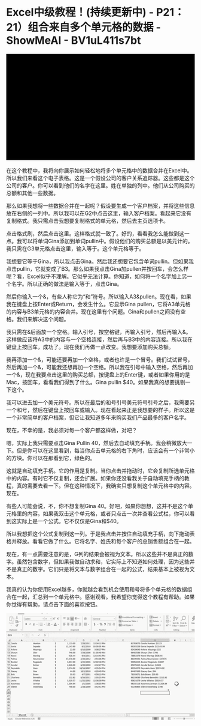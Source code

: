 # Excel中级教程！(持续更新中) - P21：21）组合来自多个单元格的数据 - ShowMeAI - BV1uL411s7bt

![](img/6689f1c6c070627a588a751f13ea0a13_0.png)

在这个教程中，我将向你展示如何轻松地将多个单元格中的数据合并在Excel中。所以我们来看这个电子表格。这是一个假设公司的客户关系追踪器。这些都是这个公司的客户。你可以看到他们的名字在这里。姓在单独的列中。他们从公司购买的总额和其他一些数据。

那么如果我想将一些数据合并在一起呢？假设要生成一个客户档案，并将这些信息放在右侧的一列中。所以我可以在G2中点击这里，输入客户档案。看起来它没有复制格式。我只需点击我想要复制格式的单元格，然后去主页选项卡。

点击格式刷，然后点击这里。这样格式就一致了。好的，看看我怎么能做到这一点。我可以将单词Gina添加到单词pullin中。假设他们的购买总额是以美元计的。我只需在G3单元格点击这里，输入等于。这个单元格等于。

我想要它等于Gina，所以我点击Gina。然后我还想要它包含单词pullin。但如果我点击pullin，它就变成了B3。那么如果我点击Gina加pullen并按回车，会怎么样呢？看，Excel似乎不理解。它似乎无法计算。你知道，如何将一个名字加上另一个名字。所以正确的做法是输入等于，点击Gina。

然后你输入一个&，有些人称它为“和”符号。所以输入A3&pullen。现在看，如果我在键盘上按Enter或Return，会发生什么。它显示Gina pullen，它将A3单元格的内容与B3单元格的内容合并。现在这里有个问题。Gina和pullen之间没有空格。我们来解决这个问题。

我只需在&后面放一个空格。输入引号，按空格键，再输入引号，然后再输入&。这样做应该将A3中的内容与一个空格连接，然后再与B3中的内容连接。所以我在键盘上按回车，成功了。现在我们再做一点改变。我想要添加购买总额。

我再添加一个&，可能还要再加一个空格，或者也许是一个冒号。我们试试冒号，然后再加一个&，可能我还想再加一个空格。所以我在引号中输入空格，然后再加一个&，现在我要点击这里的购买总额，按键盘上的Enter键，或者如果你用的是Mac，按回车，看看我们得到了什么。Gina pullin $40。如果我真的想要挑剔一下这个。

我可以进去加一个美元符号。所以在最后的和号引号美元符号引号之后，我需要另一个和号，然后在键盘上按回车或输入。现在看起来正是我想要的样子。所以这是一个非常简单的客户档案，但它让我知道多年来购买我们产品最多的客户名字。

现在，不幸的是，我必须对每一个客户都这样做，对吧？

嗯，实际上我只需要点击Gina Pullin 40，然后去自动填充手柄。我会稍微放大一下。但是你可以在这里看到，每当你点击单元格的右下角时，应该会有一个非常小的方块。你可以在那看到它，绿色的。

这就是自动填充手柄。它的作用是复制。当你点击并拖动时，它会复制所选单元格中的内容。有时它不仅复制，还会扩展。如果你还没看我关于自动填充手柄的教程，真的需要去看一下。但在这种情况下，我确实只想复制这个单元格中的内容。现在。

有些人可能会说，不，你不想复制Gina 40。好吧，如果你想想，这并不是这个单元格里的内容。如果我双击这个单元格，或者只点击一次并查看公式栏，你可以看到这实际上是一个公式。它不仅仅是Gina和$40。

所以我想把这个公式复制到这一列。于是我点击并按住自动填充手柄，向下拖动表格并释放。看看它做了什么。它将名字、姓氏和每个客户的总销售额组合在一起。

现在，有一点需要注意的是，G列的结果会被视为文本。所以这些并不是真正的数字。虽然包含数字，但如果我做自动求和，它实际上不知道如何处理，因为这些并不是真正的数字。它们只是将文本与数字组合在一起的公式，结果基本上被视为文本。

我真的认为你使用Excel越多，你就越会看到机会使用和号将多个单元格的数据组合在一起，汇总到一个单元格中。感谢观看。我希望你觉得这个教程有帮助。如果你觉得有帮助，请点击下面的喜欢按钮。

![](img/6689f1c6c070627a588a751f13ea0a13_2.png)

